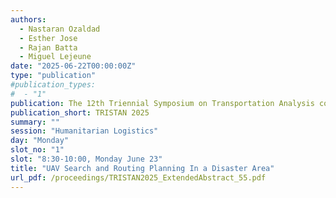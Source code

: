 ```yaml
---
authors:
  - Nastaran Ozaldad
  - Esther Jose
  - Rajan Batta
  - Miguel Lejeune
date: "2025-06-22T00:00:00Z"
type: "publication"
#publication_types:
#  - "1"
publication: The 12th Triennial Symposium on Transportation Analysis conference
publication_short: TRISTAN 2025
summary: ""
session: "Humanitarian Logistics"
day: "Monday"
slot_no: "1"
slot: "8:30-10:00, Monday June 23"
title: "UAV Search and Routing Planning In a Disaster Area"
url_pdf: /proceedings/TRISTAN2025_ExtendedAbstract_55.pdf
---
```

